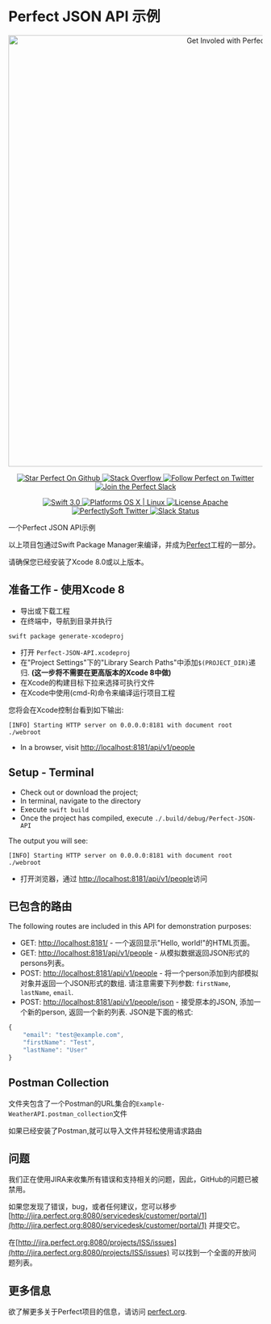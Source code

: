 # Perfect JSON API 示例

<p align="center">
    <a href="http://perfect.org/get-involved.html" target="_blank">
        <img src="http://perfect.org/assets/github/perfect_github_2_0_0.jpg" alt="Get Involed with Perfect!" width="854" />
    </a>
</p>

<p align="center">
    <a href="https://github.com/PerfectlySoft/Perfect" target="_blank">
        <img src="http://www.perfect.org/github/Perfect_GH_button_1_Star.jpg" alt="Star Perfect On Github" />
    </a>  
    <a href="http://stackoverflow.com/questions/tagged/perfect" target="_blank">
        <img src="http://www.perfect.org/github/perfect_gh_button_2_SO.jpg" alt="Stack Overflow" />
    </a>  
    <a href="https://twitter.com/perfectlysoft" target="_blank">
        <img src="http://www.perfect.org/github/Perfect_GH_button_3_twit.jpg" alt="Follow Perfect on Twitter" />
    </a>  
    <a href="http://perfect.ly" target="_blank">
        <img src="http://www.perfect.org/github/Perfect_GH_button_4_slack.jpg" alt="Join the Perfect Slack" />
    </a>
</p>

<p align="center">
    <a href="https://developer.apple.com/swift/" target="_blank">
        <img src="https://img.shields.io/badge/Swift-3.0-orange.svg?style=flat" alt="Swift 3.0">
    </a>
    <a href="https://developer.apple.com/swift/" target="_blank">
        <img src="https://img.shields.io/badge/Platforms-OS%20X%20%7C%20Linux%20-lightgray.svg?style=flat" alt="Platforms OS X | Linux">
    </a>
    <a href="http://perfect.org/licensing.html" target="_blank">
        <img src="https://img.shields.io/badge/License-Apache-lightgrey.svg?style=flat" alt="License Apache">
    </a>
    <a href="http://twitter.com/PerfectlySoft" target="_blank">
        <img src="https://img.shields.io/badge/Twitter-@PerfectlySoft-blue.svg?style=flat" alt="PerfectlySoft Twitter">
    </a>
    <a href="http://perfect.ly" target="_blank">
        <img src="http://perfect.ly/badge.svg" alt="Slack Status">
    </a>
</p>

一个Perfect JSON API示例

以上项目包通过Swift Package Manager来编译，并成为[Perfect](https://github.com/PerfectlySoft/Perfect)工程的一部分。</br>

请确保您已经安装了Xcode 8.0或以上版本。

## 准备工作 - 使用Xcode 8

* 导出或下载工程
* 在终端中，导航到目录并执行

```
swift package generate-xcodeproj
```

* 打开 `Perfect-JSON-API.xcodeproj`
* 在"Project Settings"下的"Library Search Paths"中添加`$(PROJECT_DIR)`递归. **(这一步将不需要在更高版本的Xcode 8中做)**
* 在Xcode的构建目标下拉来选择可执行文件
* 在Xcode中使用(cmd-R)命令来编译运行项目工程

您将会在Xcode控制台看到如下输出:

```
[INFO] Starting HTTP server on 0.0.0.0:8181 with document root ./webroot
```

* In a browser, visit [http://localhost:8181/api/v1/people](http://localhost:8181/api/v1/people)

## Setup - Terminal

* Check out or download the project;
* In terminal, navigate to the directory 
* Execute `swift build`
* Once the project has compiled, execute `./.build/debug/Perfect-JSON-API`

The output you will see:

```
[INFO] Starting HTTP server on 0.0.0.0:8181 with document root ./webroot
```

* 打开浏览器，通过 [http://localhost:8181/api/v1/people](http://localhost:8181/api/v1/people)访问

## 已包含的路由

The following routes are included in this API for demonstration purposes:

* GET: [http://localhost:8181/](http://localhost:8181/) - 一个返回显示"Hello, world!"的HTML页面。
* GET: [http://localhost:8181/api/v1/people](http://localhost:8181/api/v1/people) - 从模拟数据返回JSON形式的persons列表。
* POST: [http://localhost:8181/api/v1/people](http://localhost:8181/api/v1/people) - 将一个person添加到内部模拟对象并返回一个JSON形式的数组. 请注意需要下列参数: `firstName`, `lastName`, `email`.
* POST: [http://localhost:8181/api/v1/people/json](http://localhost:8181/api/v1/people/json) - 接受原本的JSON, 添加一个新的person, 返回一个新的列表. JSON是下面的格式:

``` javascript
{
    "email": "test@example.com",
    "firstName": "Test",
    "lastName": "User"
}
```
## Postman Collection

文件夹包含了一个Postman的URL集合的`Example-WeatherAPI.postman_collection`文件

如果已经安装了Postman,就可以导入文件并轻松使用请求路由

## 问题

我们正在使用JIRA来收集所有错误和支持相关的问题，因此，GitHub的问题已被禁用。</br>

如果您发现了错误，bug，或者任何建议，您可以移步[http://jira.perfect.org:8080/servicedesk/customer/portal/1](http://jira.perfect.org:8080/servicedesk/customer/portal/1) 并提交它。

在[http://jira.perfect.org:8080/projects/ISS/issues](http://jira.perfect.org:8080/projects/ISS/issues) 可以找到一个全面的开放问题列表。


## 更多信息
欲了解更多关于Perfect项目的信息，请访问 [perfect.org](http://perfect.org).
